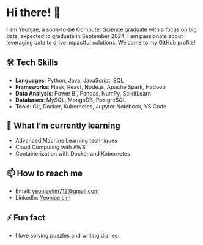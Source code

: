 # Hi there! 👋

I am Yeonjae, a soon-to-be Computer Science graduate with a focus on big data, expected to graduate in September 2024. I am passionate about leveraging data to drive impactful solutions. Welcome to my GitHub profile!

## 🛠 Tech Skills
- **Languages**: Python, Java, JavaScript, SQL
- **Frameworks**: Flask, React, Node.js, Apache Spark, Hadoop
- **Data Analysis**: Power BI, Pandas, NumPy, ScikitLearn
- **Databases**: MySQL, MongoDB, PostgreSQL
- **Tools**: Git, Docker, Kubernetes, Jupyter Notebook, VS Code

## 🌱 What I’m currently learning
- Advanced Machine Learning techniques
- Cloud Computing with AWS
- Containerization with Docker and Kubernetes

## 📫 How to reach me
- Email: [yeonjaelim712@gmail.com](mailto:your.email@example.com)
- LinkedIn: [Yeonjae Lim](www.linkedin.com/in/yeonjae-lim-7b01a4247)

## ⚡ Fun fact
- I love solving puzzles and writing diaries.
